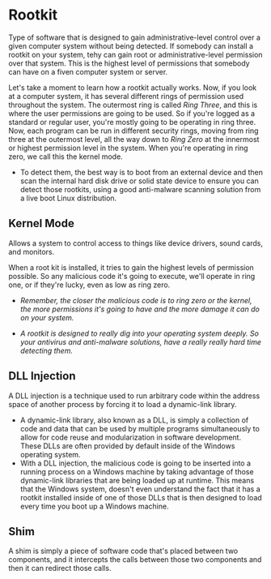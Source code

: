 # Rootkit
Type of software that is designed to gain administrative-level control over a given computer system without being detected. 
If somebody can install a rootkit on your system, tehy can gain root or administrative-level permission over that system. This is the highest level of permissions that somebody can have on a fiven computer system or server. 

Let's take a moment to learn how a rootkit actually works. Now, if you look at a computer system, it has several different rings of permission used throughout the system. The outermost ring is called *Ring Three*, and this is where the user permissions are going to be used. So if you're logged as a standard or regular user, you're mostly going to be operating in ring three. Now, each program can be run in different security rings, moving from ring three at the outermost level, all the way down to _Ring Zero_ at the innermost or highest permission level in the system. When you're operating in ring zero, we call this the kernel mode.

- To detect them, the best way is to boot from an external device and then scan the internal hard disk drive or solid state device to ensure you can detect those rootkits, using a good anti-malware scanning solution from a live boot Linux distribution.

## Kernel Mode
Allows a system to control access to things like device drivers, sound cards, and monitors. 

When a root kit is installed, it tries to gain the highest levels of permission possible. So any malicious code it's going to execute, we'll operate in ring one, or if they're lucky, even as low as ring zero.

- _Remember, the closer the malicious code is to ring zero or the kernel, the more permissions it's going to have and the more damage it can do on your system._

- _A rootkit is designed to really dig into your operating system deeply. So your antivirus and anti-malware solutions, have a really really hard time detecting them._

## DLL Injection
A DLL injection is a technique used to run arbitrary code within the address space of another process by forcing it to load a dynamic-link library.

- A dynamic-link library, also known as a DLL, is simply a collection of code and data that can be used by multiple programs simultaneously to allow for code reuse and modularization in software development. These DLLs are often provided by default inside of the Windows operating system.
- With a DLL injection, the malicious code is going to be inserted into a running process on a Windows machine by taking advantage of those dynamic-link libraries that are being loaded up at runtime. This means that the Windows system, doesn't even understand the fact that it has a rootkit installed inside of one of those DLLs that is then designed to load every time you boot up a Windows machine.

## Shim
A shim is simply a piece of software code that's placed between two components, and it intercepts the calls between those two components and then it can redirect those calls.
